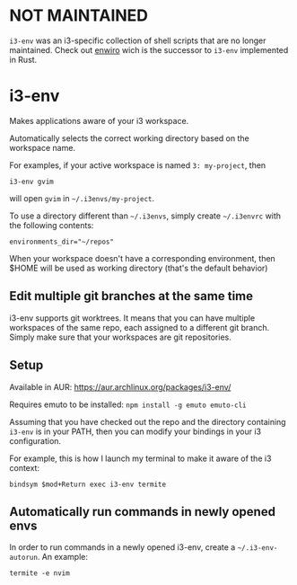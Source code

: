 # NOT MAINTAINED

`i3-env` was an i3-specific collection of shell scripts that are no longer maintained. Check out [enwiro](https://github.com/kantord/enwiro)
wich is the successor to `i3-env` implemented in Rust.





# i3-env
Makes applications aware of your i3 workspace.

Automatically selects the correct working directory based on the workspace name.

For examples, if your active workspace is named `3: my-project`, then

```
i3-env gvim
```

will open `gvim` in `~/.i3envs/my-project`.

To use a directory different than `~/.i3envs`, simply create `~/.i3envrc` with the following contents:

```
environments_dir="~/repos"
```

When your workspace doesn't have a corresponding environment, then $HOME will be used as working directory (that's the default behavior)

## Edit multiple git branches at the same time

i3-env supports git worktrees. It means that you can have multiple workspaces of the same repo, each
assigned to a different git branch. Simply make sure that your workspaces are git repositories.


## Setup

Available in AUR: https://aur.archlinux.org/packages/i3-env/

Requires emuto to be installed: `npm install -g emuto emuto-cli`

Assuming that you have checked out the repo and the directory containing `i3-env` is in your PATH, then you can modify your bindings in your i3 configuration.

For example, this is how I launch my terminal to make it aware of the i3 context:

```
bindsym $mod+Return exec i3-env termite
```


## Automatically run commands in newly opened envs

In order to run commands in a newly opened i3-env, create a `~/.i3-env-autorun`. An example:

```
termite -e nvim
```
